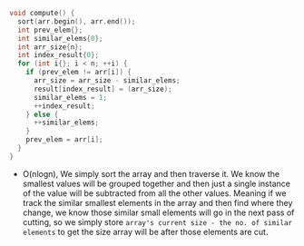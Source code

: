 ```cpp
void compute() {
  sort(arr.begin(), arr.end());
  int prev_elem{};
  int similar_elems{0};
  int arr_size{n};
  int index_result{0};
  for (int i{}; i < n; ++i) {
    if (prev_elem != arr[i]) {
      arr_size = arr_size - similar_elems;
      result[index_result] = (arr_size);
      similar_elems = 1;
      ++index_result;
    } else {
      ++similar_elems;
    }
    prev_elem = arr[i];
  }
}
```

- O(nlogn), We simply sort the array and then traverse it. We know the smallest values will be grouped together and then just a single instance of the value will be subtracted
from all the other values.
Meaning if we track the similar smallest elements in the array and then find where they change, we know those similar small elements will go in the next pass of cutting, so we simply store
`array's current size - the no. of similar elements` to get the size array will be after those elements are cut.
